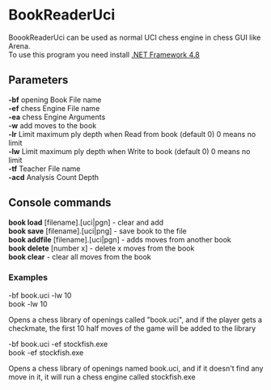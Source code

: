 # BookReaderUci

BoookReaderUci can be used as normal UCI chess engine in chess GUI like Arena.<br/>
To use this program you need install  <a href="https://dotnet.microsoft.com/download/dotnet-framework/net48">.NET Framework 4.8</a>

## Parameters

**-bf** opening Book File name<br/>
**-ef** chess Engine File name<br/>
**-ea** chess Engine Arguments<br/>
**-w** add moves to the book<br/>
**-lr** Limit maximum ply depth when Read from book (default 0) 0 means no limit<br/>
**-lw** Limit maximum ply depth when Write to book (default 0) 0 means no limit<br/>
**-tf** Teacher File name<br/>
**-acd** Analysis Count Depth<br/>

## Console commands

**book load** [filename].[uci|pgn] - clear and add<br/>
**book save** [filename].[uci|png] - save book to the file<br/>
**book addfile** [filename].[uci|pgn] - adds moves from another book<br/>
**book delete** [number x] - delete x moves from the book<br/>
**book clear** - clear all moves from the book<br/>

### Examples

-bf book.uci -lw 10<br/>
book -lw 10

Opens a chess library of openings called "book.uci", and if the player gets a checkmate, the first 10 half moves of the game will be added to the library

-bf book.uci -ef stockfish.exe<br />
book -ef stockfish.exe

Opens a chess library of openings named book.uci, and if it doesn't find any move in it, it will run a chess engine called stockfish.exe 
